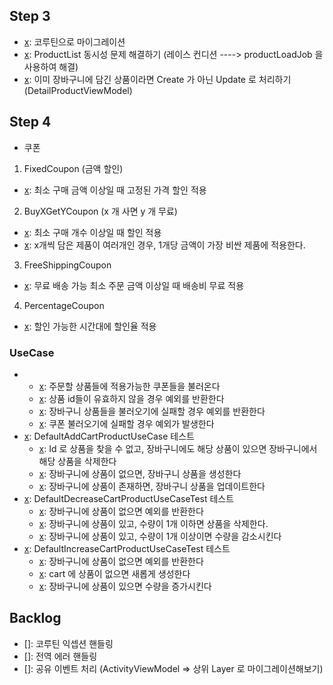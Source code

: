 ## Step 3
- [x]: 코루틴으로 마이그레이션
- [x]: ProductList 동시성 문제 해결하기 (레이스 컨디션 ----> productLoadJob 을 사용하여 해결)
- [x]: 이미 장바구니에 담긴 상품이라면 Create 가 아닌 Update 로 처리하기 (DetailProductViewModel)
## Step 4
- 쿠폰
1) FixedCoupon (금액 할인)
- [x]: 최소 구매 금액 이상일 때 고정된 가격 할인 적용
2) BuyXGetYCoupon (x 개 사면 y 개 무료)
- [x]: 최소 구매 개수 이상일 때 할인 적용
- [x]: x개씩 담은 제품이 여러개인 경우, 1개당 금액이 가장 비싼 제품에 적용한다.
3) FreeShippingCoupon
- [x]: 무료 배송 가능 최소 주문 금액 이상일 때 배송비 무료 적용
4) PercentageCoupon
- [x]: 할인 가능한 시간대에 할인율 적용

### UseCase
- [x]: DefaultLoadAvailableDiscountCouponsUseCaseTest
    - [x]: 주문할 상품들에 적용가능한 쿠폰들을 불러온다
    - [x]: 상품 id들이 유효하지 않을 경우 예외를 반환한다
    - [x]: 장바구니 상품들을 불러오기에 실패할 경우 예외를 반환한다
    - [x]: 쿠폰 불러오기에 실패할 경우 예외가 발생한다
- [x]: DefaultAddCartProductUseCase 테스트
    - [x]: Id 로 상품을 찾을 수 없고, 장바구니에도 해당 상품이 있으면 장바구니에서 해당 상품을 삭제한다
    - [x]: 장바구니에 상품이 없으면, 장바구니 상품을 생성한다
    - [x]: 장바구니에 상품이 존재하면, 장바구니 상품을 업데이트한다
- [x]: DefaultDecreaseCartProductUseCaseTest 테스트
    - [x]: 장바구니에 상품이 없으면 예외를 반환한다
    - [x]: 장바구니에 상품이 있고, 수량이 1개 이하면 상품을 삭제한다.
    - [x]: 장바구니에 상품이 있고, 수량이 1개 이상이면 수량을 감소시킨다
- [x]: DefaultIncreaseCartProductUseCaseTest 테스트
    - [x]: 장바구니에 상품이 없으면 예외를 반환한다
    - [x]: cart 에 상품이 없으면 새롭게 생성한다
    - [x]: 장바구니에 상품이 있으면 수량을 증가시킨다
    
## Backlog
- []: 코루틴 익셉션 핸들링
- []: 전역 에러 핸들링
- []: 공유 이벤트 처리 (ActivityViewModel => 상위 Layer 로 마이그레이션해보기)